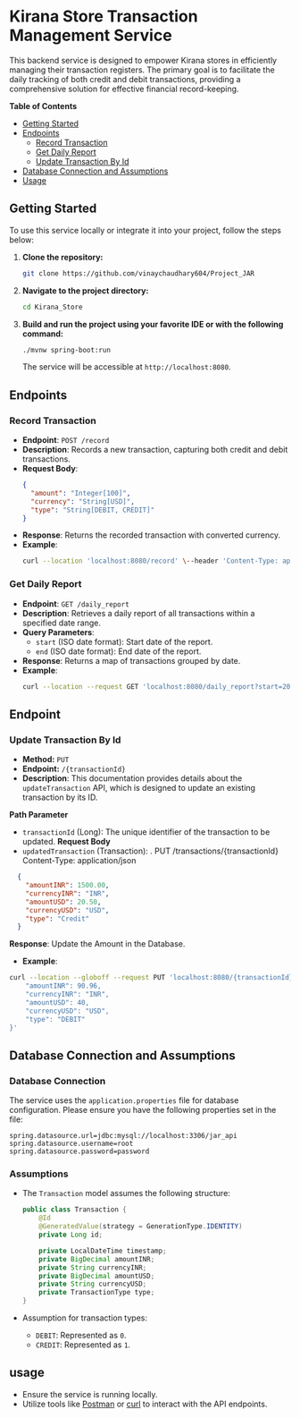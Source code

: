 
# Kirana Store Transaction Management Service

This backend service is designed to empower Kirana stores in efficiently managing their transaction registers. The primary goal is to facilitate the daily tracking of both credit and debit transactions, providing a comprehensive solution for effective financial record-keeping.

**Table of Contents**
- [Getting Started](#getting-started)
- [Endpoints](#endpoints)
  - [Record Transaction](#record-transaction)
  - [Get Daily Report](#get-daily-report)
  - [Update Transaction By Id](#update-transaction-by-id)
- [Database Connection and Assumptions](#database-connection-and-assumptions)
- [Usage](#usage)

## Getting Started

To use this service locally or integrate it into your project, follow the steps below:

1. **Clone the repository:**

   ```bash
   git clone https://github.com/vinaychaudhary604/Project_JAR
   ```

2. **Navigate to the project directory:**

   ```bash
   cd Kirana_Store
   ```

3. **Build and run the project using your favorite IDE or with the following command:**

   ```bash
   ./mvnw spring-boot:run
   ```

   The service will be accessible at `http://localhost:8080`.

## Endpoints

### Record Transaction

- **Endpoint**: `POST /record`
- **Description**: Records a new transaction, capturing both credit and debit transactions.
- **Request Body**:
  ```json
  { 
    "amount": "Integer[100]",
    "currency": "String[USD]",
    "type": "String[DEBIT, CREDIT]"
  }
  ```
- **Response**: Returns the recorded transaction with converted currency.
- **Example**:
  ```bash
  curl --location 'localhost:8080/record' \--header 'Content-Type: application/json' \--data '{"amount": 100, "currency": "USD","type": "DEBIT"}'
  ```

### Get Daily Report

- **Endpoint**: `GET /daily_report`
- **Description**: Retrieves a daily report of all transactions within a specified date range.
- **Query Parameters**:
  - `start` (ISO date format): Start date of the report.
  - `end` (ISO date format): End date of the report.
- **Response**: Returns a map of transactions grouped by date.
- **Example**:
  ```bash
  curl --location --request GET 'localhost:8080/daily_report?start=2024-01-01&end=2024-01-12' \--header 'Content-Type: application/json' \--data '{ "start": "2024-01-01", "end": "2024-01-12" }'
  ```
## Endpoint

### Update Transaction By Id
- **Method:** `PUT`
- **Endpoint:** `/{transactionId}`
- **Description**: This documentation provides details about the `updateTransaction` API, which is designed to update an existing transaction by its ID.

**Path Parameter**
- `transactionId` (Long): The unique identifier of the transaction to be updated.
 **Request Body**
- `updatedTransaction` (Transaction): .
 PUT /transactions/{transactionId}
Content-Type: application/json
```json
  {
    "amountINR": 1500.00,
    "currencyINR": "INR",
    "amountUSD": 20.50,
    "currencyUSD": "USD",
    "type": "Credit"
  }
```
**Response**: Update the Amount in the Database.
- **Example**:
```bash
curl --location --globoff --request PUT 'localhost:8080/{transactionId}?transactionId=0' \--header 'Content-Type: application/json' \--data '{
    "amountINR": 90.96,
    "currencyINR": "INR",
    "amountUSD": 40,
    "currencyUSD": "USD",
    "type": "DEBIT"
}'
```

## Database Connection and Assumptions

### Database Connection

The service uses the `application.properties` file for database configuration. Please ensure you have the following properties set in the file:

```properties
spring.datasource.url=jdbc:mysql://localhost:3306/jar_api
spring.datasource.username=root
spring.datasource.password=password
```

### Assumptions

- The `Transaction` model assumes the following structure:
  ```java
  public class Transaction {
      @Id
      @GeneratedValue(strategy = GenerationType.IDENTITY)
      private Long id;

      private LocalDateTime timestamp;
      private BigDecimal amountINR;
      private String currencyINR;
      private BigDecimal amountUSD;
      private String currencyUSD;
      private TransactionType type; 
  }
  ```

- Assumption for transaction types:
  - `DEBIT`: Represented as `0`.
  - `CREDIT`: Represented as `1`.

## usage

- Ensure the service is running locally.
- Utilize tools like [Postman](https://www.postman.com/) or [curl](https://curl.se/) to interact with the API endpoints.
